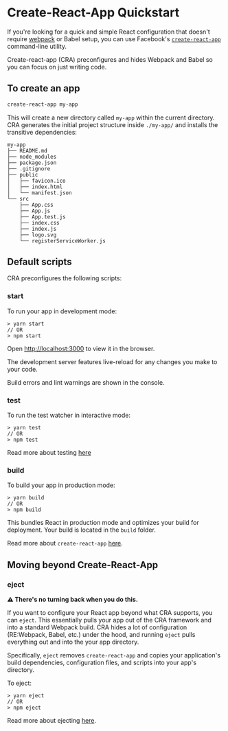
# Create-React-App Quickstart

If you're looking for a quick and simple React configuration that doesn't require [webpack](https://github.com/DED8IRD/NodeReactFullStack/blob/master/2%20React/docs/Webpack.md) or Babel setup, you can use Facebook's [`create-react-app`](https://github.com/facebook/create-react-app) command-line utility. 

Create-react-app (CRA) preconfigures and hides Webpack and Babel so you can focus on just writing code.

## To create an app 
```sh
create-react-app my-app
```
This will create a new directory called `my-app` within the current directory. CRA generates the initial project structure inside `./my-app/` and installs the transitive dependencies: 
```
my-app
├── README.md
├── node_modules
├── package.json
├── .gitignore
├── public
│   ├── favicon.ico
│   ├── index.html
│   └── manifest.json
└── src
    ├── App.css
    ├── App.js
    ├── App.test.js
    ├── index.css
    ├── index.js
    ├── logo.svg
    └── registerServiceWorker.js
```

## Default scripts
CRA preconfigures the following scripts:
### start
To run your app in development mode:
```
> yarn start 
// OR 
> npm start
```
Open [http://localhost:3000](http://localhost:3000) to view it in the browser.

The development server features live-reload for any changes you make to your code.

Build errors and lint warnings are shown in the console.

### test
To run the test watcher in interactive mode:
```
> yarn test
// OR 
> npm test
```
Read more about testing [here](https://github.com/facebook/create-react-app/blob/master/packages/react-scripts/template/README.md#running-tests)

### build 
To build your app in production mode:
```
> yarn build 
// OR 
> npm build
```
This bundles React in production mode and optimizes your build for deployment. Your build is located in the `build` folder.

Read more about `create-react-app` [here](https://github.com/facebook/create-react-app).

## Moving beyond Create-React-App
### eject
**⚠ There's no turning back when you do this.**

If you want to configure your React app beyond what CRA supports, you can `eject`. This essentially pulls your app out of the CRA framework and into a standard Webpack build. CRA hides a lot of configuration (RE:Webpack, Babel, etc.) under the hood, and running `eject` pulls everything out and into the your app directory.

Specifically, `eject` removes `create-react-app` and copies your application's build dependencies, configuration files, and scripts into your app's directory.

To eject:
```
> yarn eject 
// OR 
> npm eject
```

Read more about ejecting [here](https://github.com/react-community/create-react-native-app/blob/master/EJECTING.md).